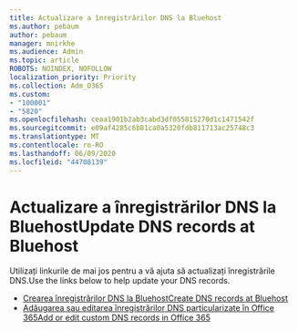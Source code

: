 ```yaml
---
title: Actualizare a înregistrărilor DNS la Bluehost
ms.author: pebaum
author: pebaum
manager: mnirkhe
ms.audience: Admin
ms.topic: article
ROBOTS: NOINDEX, NOFOLLOW
localization_priority: Priority
ms.collection: Adm_O365
ms.custom:
- "100001"
- "5820"
ms.openlocfilehash: ceaa1901b2ab3cabd3df055815270d1c1471542f
ms.sourcegitcommit: e09af4285c6b81ca0a5320fdb811713ac25748c3
ms.translationtype: MT
ms.contentlocale: ro-RO
ms.lasthandoff: 06/09/2020
ms.locfileid: "44708139"
---
```

# <a name="update-dns-records-at-bluehost"></a><span data-ttu-id="6de86-102">Actualizare a înregistrărilor DNS la Bluehost</span><span class="sxs-lookup"><span data-stu-id="6de86-102">Update DNS records at Bluehost</span></span>

<span data-ttu-id="6de86-103">Utilizați linkurile de mai jos pentru a vă ajuta să actualizați înregistrările DNS.</span><span class="sxs-lookup"><span data-stu-id="6de86-103">Use the links below to help update your DNS records.</span></span>

- [<span data-ttu-id="6de86-104">Crearea înregistrărilor DNS la Bluehost</span><span class="sxs-lookup"><span data-stu-id="6de86-104">Create DNS records at Bluehost</span></span>](https://docs.microsoft.com/microsoft-365/admin/dns/create-dns-records-at-bluehost?view=o365-worldwide)
- [<span data-ttu-id="6de86-105">Adăugarea sau editarea înregistrărilor DNS particularizate în Office 365</span><span class="sxs-lookup"><span data-stu-id="6de86-105">Add or edit custom DNS records in Office 365</span></span>](https://docs.microsoft.com/microsoft-365/admin/setup/add-domain#add-or-edit-custom-dns-records)